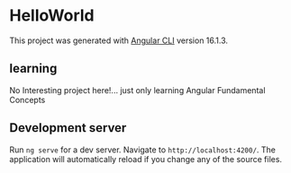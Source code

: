 # HelloWorld

This project was generated with [Angular CLI](https://github.com/angular/angular-cli) version 16.1.3.


## learning
No Interesting project here!... just only learning Angular Fundamental Concepts


## Development server

Run `ng serve` for a dev server. Navigate to `http://localhost:4200/`. The application will automatically reload if you change any of the source files.


